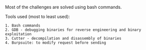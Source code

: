 Most of the challenges are solved using bash commands. 

Tools used (most to least used):

    1. Bash commands
    2. GDB - debugging binaries for reverse engineering and binary exploitation
    3. Cutter - decompilation and disassembly of binaries
    4. Burpsuite: to modify request before sending
